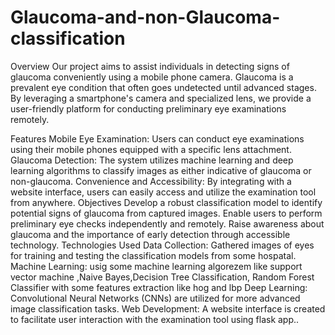 # Glaucoma-and-non-Glaucoma-classification
 Overview
		Our project aims to assist individuals in detecting signs of glaucoma conveniently using a mobile phone camera. Glaucoma is a prevalent eye condition that often goes undetected 		until advanced stages. By leveraging a smartphone's camera and specialized lens, we provide a user-friendly platform for conducting preliminary eye examinations remotely.

 Features
		Mobile Eye Examination: Users can conduct eye examinations using their mobile phones equipped with a specific lens attachment.
		Glaucoma Detection: The system utilizes machine learning and deep learning algorithms to classify images as either indicative of glaucoma or non-glaucoma.
		Convenience and Accessibility: By integrating with a website interface, users can easily access and utilize the examination tool from anywhere.
Objectives
		Develop a robust classification model to identify potential signs of glaucoma from captured images.
		Enable users to perform preliminary eye checks independently and remotely.
		Raise awareness about glaucoma and the importance of early detection through accessible technology.
		Technologies Used
	 	Data Collection: Gathered images of eyes for training and testing the classification models from some hospatal.
		Machine Learning: usig some machine learning algorezem like support vector machine ,Naive Bayes,Decision Tree Classification, Random Forest Classifier with some features 			extraction like hog and lbp
		Deep Learning: Convolutional Neural Networks (CNNs) are utilized for more advanced image classification tasks.
		Web Development: A website interface is created to facilitate user interaction with the examination tool using flask app..

